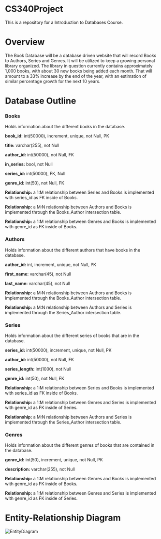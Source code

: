 # CS340Project
This is a repository for a Introduction to Databases Course. 

#  Overview

The Book Database will be a database driven website that will record Books to Authors, Series and Genres. It will be utilized to keep a growing personal library organized. The library in question currently contains approximately 1,000 books, with about 30 new books being added each month. That will amount to a 33% increase by the end of the year, with an estimation of similar percentage growth for the next 10 years.

#  Database Outline

###  Books

Holds information about the different books in the database.

**book_id:** int(50000), increment, unique, not Null, PK

**title:** varchar(255), not Null

**author_id:** int(50000), not Null, FK

**in_series:** bool, not Null

**series_id:** int(50000), FK, Null

**genre_id:** int(50), not Null, FK

**Relationship:** a 1:M relationship between Series and Books is implemented with series_id as FK inside of Books. 

**Relationship:** a M:N relationship between Authors and Books is implemented through the Books_Author intersection table.

**Relationship:** a 1:M relationship between Genres and Books is implemented with genre_id as FK inside of Books. 


### Authors

Holds information about the different authors that have books in the database.

**author_id:** int, increment, unique, not Null, PK

**first_name:** varchar(45), not Null

**last_name:** varchar(45), not Null

**Relationship:** a M:N relationship between Authors and Books is implemented through the Books_Author intersection table.

**Relationship:** a M:N relationship between Authors and Series is implemented through the Series_Author intersection table.



### Series

Holds information about the different series of books that are in the database.

**series_id:** int(50000), increment, unique, not Null, PK

**author_id:** int(50000), not Null, FK

**series_length:** int(1000), not Null

**genre_id:** int(50), not Null, FK

**Relationship:** a 1:M relationship between Series and Books is implemented with series_id as FK inside of Books. 

**Relationship:** a 1:M relationship between Genres and Series is implemented with genre_id as FK inside of Series. 

**Relationship:** a M:N relationship between Authors and Series is implemented through the Series_Author intersection table.



### Genres
Holds information about the different genres of books that are contained in the database.

**genre_id:** int(50), increment, unique, not Null, PK

**description:** varchar(255), not Null

**Relationship:** a 1:M relationship between Genres and Books is implemented with genre_id as FK inside of Books. 

**Relationship:** a 1:M relationship between Genres and Series is implemented with genre_id as FK inside of Series. 





# Entity-Relationship Diagram

![EntityDiagram](image.jpg)
